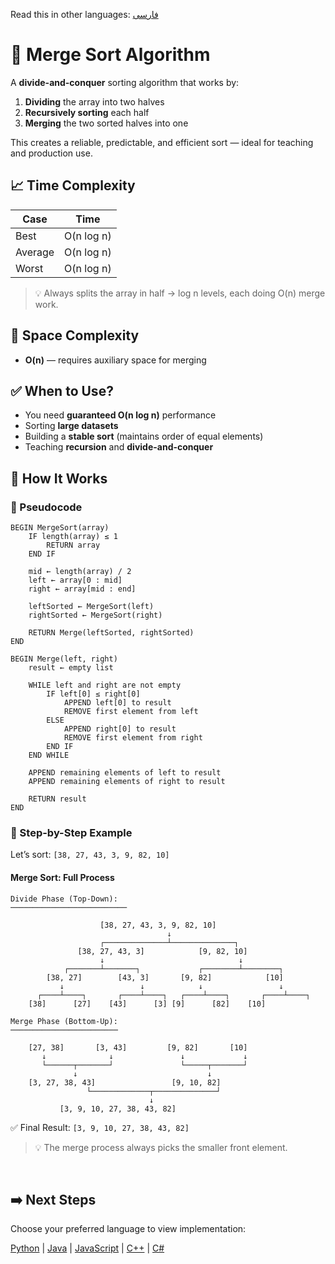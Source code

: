 Read this in other languages: [فارسی](/sorting/merge-sort/README.fa.md)

# 🔵 Merge Sort Algorithm

A **divide-and-conquer** sorting algorithm that works by:
1. **Dividing** the array into two halves
2. **Recursively sorting** each half
3. **Merging** the two sorted halves into one

This creates a reliable, predictable, and efficient sort — ideal for teaching and production use.

## 📈 Time Complexity

| Case      | Time         |
|-----------|--------------|
| Best      | O(n log n)   |
| Average   | O(n log n)   |
| Worst     | O(n log n)   |

> 💡 Always splits the array in half → log n levels, each doing O(n) merge work.

## 💾 Space Complexity
- **O(n)** — requires auxiliary space for merging

## ✅ When to Use?
- You need **guaranteed O(n log n)** performance
- Sorting **large datasets**
- Building a **stable sort** (maintains order of equal elements)
- Teaching **recursion** and **divide-and-conquer**

## 🔄 How It Works

### 🧩 Pseudocode
```text
BEGIN MergeSort(array)
    IF length(array) ≤ 1
        RETURN array
    END IF

    mid ← length(array) / 2
    left ← array[0 : mid]
    right ← array[mid : end]

    leftSorted ← MergeSort(left)
    rightSorted ← MergeSort(right)

    RETURN Merge(leftSorted, rightSorted)
END

BEGIN Merge(left, right)
    result ← empty list

    WHILE left and right are not empty
        IF left[0] ≤ right[0]
            APPEND left[0] to result
            REMOVE first element from left
        ELSE
            APPEND right[0] to result
            REMOVE first element from right
        END IF
    END WHILE

    APPEND remaining elements of left to result
    APPEND remaining elements of right to result

    RETURN result
END
```


### 🔄 Step-by-Step Example

Let’s sort: `‭[38, 27, 43, 3, 9, 82, 10]‬`

####  Merge Sort: Full Process
```
Divide Phase (Top-Down):
──────────────────────────

                    [38, 27, 43, 3, 9, 82, 10]
                                   ↓
                    ┌──────────────┴──────────────┐
               [38, 27, 43, 3]            [9, 82, 10]
                    ↓                              ↓
            ┌───────┴───────┐             ┌────────┴────────┐
        [38, 27]        [43, 3]       [9, 82]            [10]
           ↓                 ↓            ↓                 ↓
      ┌────┴────┐       ┌────┴────┐   ┌────┴────┐       ┌────┴────┐
    [38]      [27]    [43]      [3] [9]      [82]    [10]

Merge Phase (Bottom-Up):
────────────────────────

    [27, 38]       [3, 43]         [9, 82]       [10]
       ↓              ↓               ↓             ↓
       └──────┬───────┘               └─────┬───────┘
              ↓                             ↓
    [3, 27, 38, 43]                 [9, 10, 82]
                 └─────────────┬──────────────┘
                               ↓
           [3, 9, 10, 27, 38, 43, 82]
```

✅ Final Result: `‭[3, 9, 10, 27, 38, 43, 82]‬`

> 💡 The merge process always picks the smaller front element.

<br />

## ➡️ Next Steps

Choose your preferred language to view implementation:

[Python](/sorting/merge-sort/python//merge_sort.py) | [Java](/sorting/merge-sort/java/MergeSort.java) | [JavaScript](/sorting/merge-sort/javascript/merge_sort.js) | [C++](/sorting/merge-sort/c++/merge_sort.cpp) | [C#](/sorting/merge-sort/csharp/MergeSort.cs)

